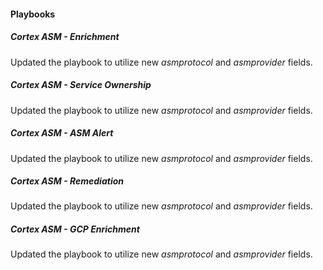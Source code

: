 
#### Playbooks

##### Cortex ASM - Enrichment

Updated the playbook to utilize new *asmprotocol* and *asmprovider* fields.

##### Cortex ASM - Service Ownership

Updated the playbook to utilize new *asmprotocol* and *asmprovider* fields.

##### Cortex ASM - ASM Alert

Updated the playbook to utilize new *asmprotocol* and *asmprovider* fields.

##### Cortex ASM - Remediation

Updated the playbook to utilize new *asmprotocol* and *asmprovider* fields.

##### Cortex ASM - GCP Enrichment

Updated the playbook to utilize new *asmprotocol* and *asmprovider* fields.
